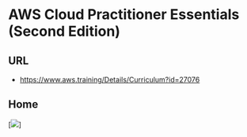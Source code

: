 # AWS Cloud Practitioner Essentials (Second Edition)

## URL
* https://www.aws.training/Details/Curriculum?id=27076

## Home
[<img src="https://i.imgur.com/NHk2I5I.png">]

##
